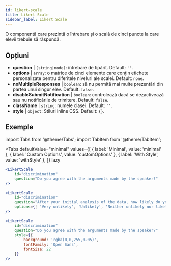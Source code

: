 ```yaml
---
id: likert-scale
title: Likert Scale
sidebar_label: Likert Scale
---
```


O componentă care prezintă o întrebare și o scală de cinci puncte la care elevii trebuie să răspundă.

## Opțiuni

* __question__ | `(string|node)`: întrebare de tipărit. Default: `''`.
* __options__ | `array`: o matrice de cinci elemente care conțin etichete personalizate pentru diferitele niveluri ale scalei. Default: `none`.
* __noMultipleResponses__ | `boolean`: să nu permită mai multe prezentări din partea unui singur elev. Default: `false`.
* __disableSubmitNotification__ | `boolean`: controlează dacă se dezactivează sau nu notificările de trimitere. Default: `false`.
* __className__ | `string`: numele clasei. Default: `''`.
* __style__ | `object`: Stiluri inline CSS. Default: `{}`.


## Exemple

import Tabs from '@theme/Tabs';
import TabItem from '@theme/TabItem';

<Tabs
    defaultValue="minimal"
    values={[
        { label: 'Minimal', value: 'minimal' },
        { label: 'Custom Options', value: 'customOptions' },
        { label: 'With Style', value: 'withStyle' },
    ]}
    lazy
>

<TabItem value="minimal">

```jsx live
<LikertScale 
    id="discrimination" 
    question="Do you agree with the arguments made by the speaker?" 
/>
```
</TabItem>

<TabItem value="customOptions">

```jsx live
<LikertScale 
    id="discrimination" 
    question="After your initial analysis of the data, how likely do you think it is that players are discriminated against by soccer referees because of their skin tone?" 
    options={[ 'Very unlikely', 'Unlikely', 'Neither unlikely nor likely', 'Likely', 'Very Likely']}
/>
```
</TabItem>

<TabItem value="withStyle">

```jsx live
<LikertScale 
    id="discrimination" 
    question="Do you agree with the arguments made by the speaker?" 
    style={{ 
        background: 'rgba(0,0,255,0.05)', 
        fontFamily: 'Open Sans', 
        fontSize: 22 
    }}
/>
```

</TabItem>

</Tabs>

